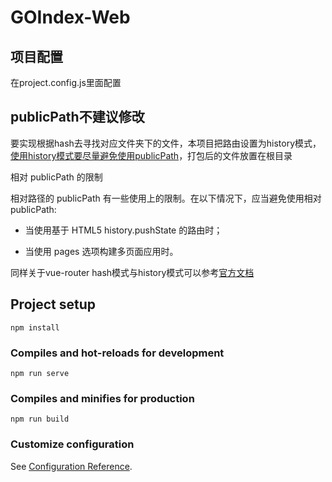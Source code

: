 # GOIndex-Web

## 项目配置

在project.config.js里面配置

## publicPath不建议修改

要实现根据hash去寻找对应文件夹下的文件，本项目把路由设置为history模式，[使用history模式要尽量避免使用publicPath](https://cli.vuejs.org/zh/config/#publicpath)，打包后的文件放置在根目录

相对 publicPath 的限制

相对路径的 publicPath 有一些使用上的限制。在以下情况下，应当避免使用相对 publicPath:

- 当使用基于 HTML5 history.pushState 的路由时；

- 当使用 pages 选项构建多页面应用时。


同样关于vue-router hash模式与history模式可以参考[官方文档](https://router.vuejs.org/zh/guide/essentials/history-mode.html#%E5%90%8E%E7%AB%AF%E9%85%8D%E7%BD%AE%E4%BE%8B%E5%AD%90)

## Project setup
```
npm install
```

### Compiles and hot-reloads for development
```
npm run serve
```

### Compiles and minifies for production
```
npm run build
```

### Customize configuration
See [Configuration Reference](https://cli.vuejs.org/config/).

